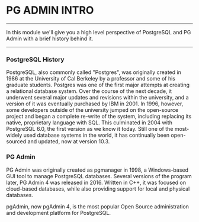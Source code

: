 # PG ADMIN INTRO
---

In this module we'll give you a high level perspective of PostgreSQL and PG Admin with a brief history behind it.

<hr />

### PostgreSQL History
PostgreSQL, also commonly called "Postgres", was originally created in 1986 at the University of Cal Berkeley by a professor and some of his graduate students. Postgres was one of the first major attempts at creating a relational database system. Over the course of the next decade, it underwent several major updates and revisions within the university, and a version of it was eventually purchased by IBM in 2001. In 1996, however, some developers outside of the university jumped on the open-source project and began a complete re-write of the system, including replacing its native, proprietary language with SQL. This culminated in 2004 with PostgreSQL 6.0, the first version as we know it today. Still one of the most-widely used database systems in the world, it has continually been open-sourced and updated, now at version 10.3.

### PG Admin
PG Admin was originally created as pgmanager in 1998, a Windows-based GUI tool to manage PostgreSQL databases. Several versions of the program later, PG Admin 4 was released in 2016. Written in C++, it was focused on cloud-based databases, while also providing support for local and physical databases.

pgAdmin, now pgAdmin 4, is the most popular Open Source administration and development platform for PostgreSQL.

